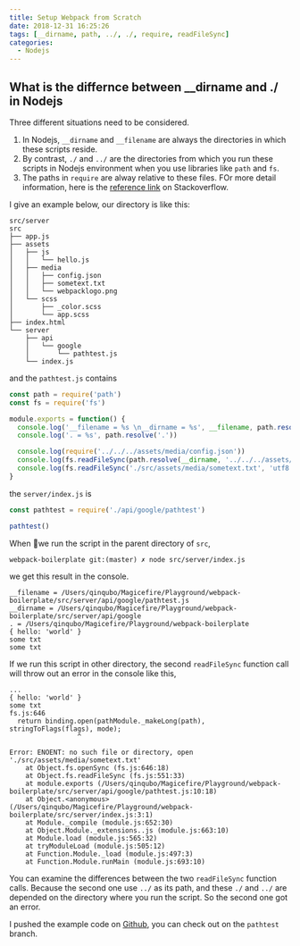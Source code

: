 ```yaml
---
title: Setup Webpack from Scratch
date: 2018-12-31 16:25:26
tags: [__dirname, path, ../, ./, require, readFileSync]
categories:
  - Nodejs
---
```


## What is the differnce between __dirname and ./ in Nodejs
Three different situations need to be considered. 
1. In Nodejs, `__dirname` and `__filename` are always the directories in which these scripts reside.
2. By contrast, `./` and `../` are the directories from which you run these scripts in Nodejs environment when you use libraries like `path` and `fs`.
3. The paths in `require` are alway relative to these files.
FOr more detail information, here is the [reference link](https://stackoverflow.com/questions/8131344/what-is-the-difference-between-dirname-and-in-node-js) on Stackoverflow.   

I give an example below, our directory is like this:
```
src/server
src
├── app.js
├── assets
│   ├── js
│   │   └── hello.js
│   ├── media
│   │   ├── config.json
│   │   ├── sometext.txt
│   │   └── webpacklogo.png
│   └── scss
│       ├── _color.scss
│       └── app.scss
├── index.html
└── server
    ├── api
    │   └── google
    │       └── pathtest.js
    └── index.js
```
and the `pathtest.js` contains
```javascript
const path = require('path')
const fs = require('fs')

module.exports = function() {
  console.log('__filename = %s \n__dirname = %s', __filename, path.resolve(__dirname))
  console.log('. = %s', path.resolve('.'))

  console.log(require('../../../assets/media/config.json'))
  console.log(fs.readFileSync(path.resolve(__dirname, '../../../assets/media/sometext.txt'), 'utf8'))
  console.log(fs.readFileSync('./src/assets/media/sometext.txt', 'utf8'))
}
```
the `server/index.js` is
```javascript
const pathtest = require('./api/google/pathtest')

pathtest()
```
When we run the script in the parent directory of `src`,
```shell
webpack-boilerplate git:(master) ✗ node src/server/index.js
```
we get this result in the console.
```shell
__filename = /Users/qinqubo/Magicefire/Playground/webpack-boilerplate/src/server/api/google/pathtest.js
__dirname = /Users/qinqubo/Magicefire/Playground/webpack-boilerplate/src/server/api/google
. = /Users/qinqubo/Magicefire/Playground/webpack-boilerplate
{ hello: 'world' }
some txt
some txt
```
If we run this script in other directory, the second `readFileSync` function call will throw out an error in the console like this,
```
...
{ hello: 'world' }
some txt
fs.js:646
  return binding.open(pathModule._makeLong(path), stringToFlags(flags), mode);
                 ^

Error: ENOENT: no such file or directory, open './src/assets/media/sometext.txt'
    at Object.fs.openSync (fs.js:646:18)
    at Object.fs.readFileSync (fs.js:551:33)
    at module.exports (/Users/qinqubo/Magicefire/Playground/webpack-boilerplate/src/server/api/google/pathtest.js:10:18)
    at Object.<anonymous> (/Users/qinqubo/Magicefire/Playground/webpack-boilerplate/src/server/index.js:3:1)
    at Module._compile (module.js:652:30)
    at Object.Module._extensions..js (module.js:663:10)
    at Module.load (module.js:565:32)
    at tryModuleLoad (module.js:505:12)
    at Function.Module._load (module.js:497:3)
    at Function.Module.runMain (module.js:693:10)
```
You can examine the differences between the two `readFileSync` function calls. Because the second one use `../` as its path, and these `./` and `../` are depended on the directory where you run the script. So the second one got an error.

I pushed the example code on [Github](https://github.com/postNirjhor/webpack-boilerplate), you can check out on the `pathtest` branch.